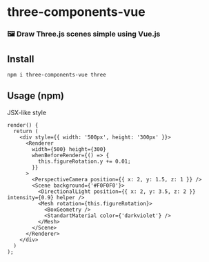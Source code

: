 # three-components-vue

### 🖼️ Draw Three.js scenes simple using Vue.js

## Install
```
npm i three-components-vue three
```

## Usage (npm)

JSX-like style

```
render() {
  return (
    <div style={{ width: '500px', height: '300px' }}>
      <Renderer
        width={500} height={300}
        whenBeforeRender={() => {
          this.figureRotation.y += 0.01;
        }}
      >
        <PerspectiveCamera position={{ x: 2, y: 1.5, z: 1 }} />
        <Scene background={'#F0F0F0'}>
          <DirectionalLight position={{ x: 2, y: 3.5, z: 2 }} intensity={0.9} helper />
          <Mesh rotation={this.figureRotation}>
            <BoxGeometry />
            <StandartMaterial color={'darkviolet'} />
          </Mesh>
        </Scene>
      </Renderer>
    </div>
  )
);
```
